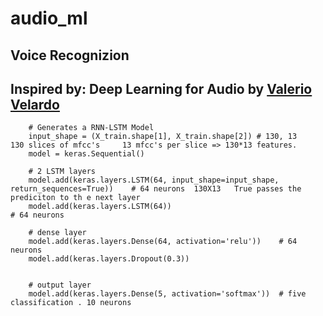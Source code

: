 # audio_ml

## Voice Recognizion
## Inspired by: Deep Learning for Audio by [Valerio Velardo](https://www.youtube.com/watch?v=fMqL5vckiU0&list=PL-wATfeyAMNrtbkCNsLcpoAyBBRJZVlnf)


```
    # Generates a RNN-LSTM Model
    input_shape = (X_train.shape[1], X_train.shape[2]) # 130, 13    130 slices of mfcc's     13 mfcc's per slice => 130*13 features.
    model = keras.Sequential()  

    # 2 LSTM layers
    model.add(keras.layers.LSTM(64, input_shape=input_shape, return_sequences=True))    # 64 neurons  130X13   True passes the prediciton to th e next layer
    model.add(keras.layers.LSTM(64))                                                    # 64 neurons

    # dense layer
    model.add(keras.layers.Dense(64, activation='relu'))    # 64 neurons
    model.add(keras.layers.Dropout(0.3))


    # output layer
    model.add(keras.layers.Dense(5, activation='softmax'))  # five classification . 10 neurons
```
